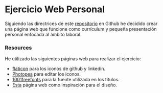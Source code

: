 # Ejercicio Web Personal
Siguiendo las directrices de este [repositorio](https://github.com/daviniadelarosa/CAS-TRAINING_IFCD0210/blob/main/teoria/clase3/ejercicio-web-personal.md) en Github he decidido crear una página web que funcione como currículum y pequeña presentación personal enfocada al ámbito laboral.

### Resources
He utilizado las siguientes páginas web para realizar el ejercicio:
-  [flaticon](https://www.flaticon.es/) para los iconos de github y linkedin.
-  [Photopea](https://www.photopea.com/) para editar los iconos.
-  [1001freefonts](https://www.1001freefonts.com/) para la fuente utilizada en los títulos.
-  [Esta](https://www.jeyausten.com/) página web como inspiración para el diseño.